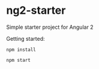 # ng2-starter
Simple starter project for Angular 2

Getting started:

```` npm install ````

```` npm start ````
